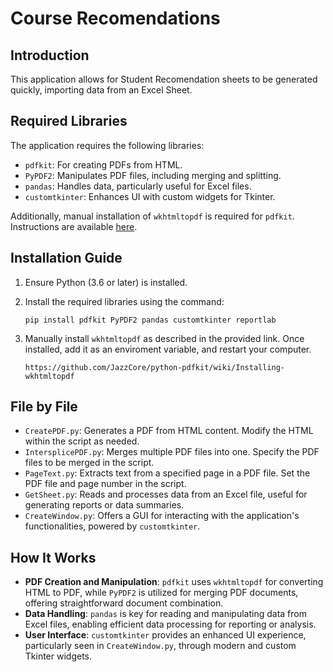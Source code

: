 # Course Recomendations

## Introduction

This application allows for Student Recomendation sheets to be generated quickly, importing data from an Excel Sheet.

## Required Libraries

The application requires the following libraries:

- `pdfkit`: For creating PDFs from HTML.
- `PyPDF2`: Manipulates PDF files, including merging and splitting.
- `pandas`: Handles data, particularly useful for Excel files.
- `customtkinter`: Enhances UI with custom widgets for Tkinter.

Additionally, manual installation of `wkhtmltopdf` is required for `pdfkit`. Instructions are available [here](https://github.com/JazzCore/python-pdfkit/wiki/Installing-wkhtmltopdf).

## Installation Guide

1.  Ensure Python (3.6 or later) is installed.
2.  Install the required libraries using the command:

        pip install pdfkit PyPDF2 pandas customtkinter reportlab

3.  Manually install `wkhtmltopdf` as described in the provided link. Once installed, add it as an enviroment variable, and restart your computer.

        https://github.com/JazzCore/python-pdfkit/wiki/Installing-wkhtmltopdf

## File by File

- `CreatePDF.py`: Generates a PDF from HTML content. Modify the HTML within the script as needed.
- `IntersplicePDF.py`: Merges multiple PDF files into one. Specify the PDF files to be merged in the script.
- `PageText.py`: Extracts text from a specified page in a PDF file. Set the PDF file and page number in the script.
- `GetSheet.py`: Reads and processes data from an Excel file, useful for generating reports or data summaries.
- `CreateWindow.py`: Offers a GUI for interacting with the application's functionalities, powered by `customtkinter`.

## How It Works

- **PDF Creation and Manipulation**: `pdfkit` uses `wkhtmltopdf` for converting HTML to PDF, while `PyPDF2` is utilized for merging PDF documents, offering straightforward document combination.
- **Data Handling**: `pandas` is key for reading and manipulating data from Excel files, enabling efficient data processing for reporting or analysis.
- **User Interface**: `customtkinter` provides an enhanced UI experience, particularly seen in `CreateWindow.py`, through modern and custom Tkinter widgets.
